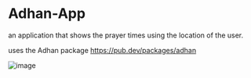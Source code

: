 # Adhan-App
an application that shows the prayer times using the location of the user.

uses the Adhan package  https://pub.dev/packages/adhan

![image](https://user-images.githubusercontent.com/64399795/158849470-e42dd7bf-6637-4ae8-bf7c-029433aefd90.png)
